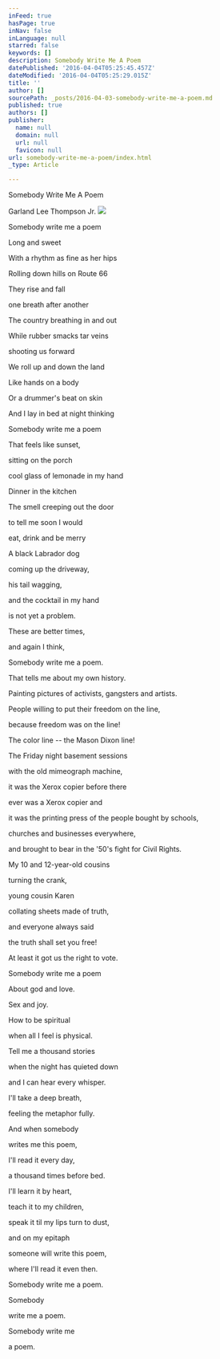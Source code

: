 ```yaml
---
inFeed: true
hasPage: true
inNav: false
inLanguage: null
starred: false
keywords: []
description: Somebody Write Me A Poem
datePublished: '2016-04-04T05:25:45.457Z'
dateModified: '2016-04-04T05:25:29.015Z'
title: ''
author: []
sourcePath: _posts/2016-04-03-somebody-write-me-a-poem.md
published: true
authors: []
publisher:
  name: null
  domain: null
  url: null
  favicon: null
url: somebody-write-me-a-poem/index.html
_type: Article

---
```

Somebody Write Me A Poem

Garland Lee Thompson Jr. ![](https://the-grid-user-content.s3-us-west-2.amazonaws.com/75e1c1b7-d33d-4131-83ea-e0bae090aaf3.jpg)

Somebody write me a poem

Long and sweet

With a rhythm as fine as her hips

Rolling down hills on Route 66

They rise and fall

one breath after another

The country breathing in and out

While rubber smacks tar veins

shooting us forward

We roll up and down the land

Like hands on a body

Or a drummer's beat on skin

And I lay in bed at night thinking

Somebody write me a poem

That feels like sunset,

sitting on the porch

cool glass of lemonade in my hand

Dinner in the kitchen

The smell creeping out the door

to tell me soon I would

eat, drink and be merry

A black Labrador dog

coming up the driveway,

his tail wagging,

and the cocktail in my hand

is not yet a problem.

These are better times,

and again I think,

Somebody write me a poem.

That tells me about my own history.

Painting pictures of activists, gangsters and artists.

People willing to put their freedom on the line,

because freedom was on the line!

The color line -- the Mason Dixon line!

The Friday night basement sessions

with the old mimeograph machine,

it was the Xerox copier before there

ever was a Xerox copier and

it was the printing press of the people bought by schools,

churches and businesses everywhere,

and brought to bear in the '50's fight for Civil Rights.

My 10 and 12-year-old cousins

turning the crank,

young cousin Karen

collating sheets made of truth,

and everyone always said

the truth shall set you free!

At least it got us the right to vote.

Somebody write me a poem

About god and love.

Sex and joy.

How to be spiritual

when all I feel is physical.

Tell me a thousand stories

when the night has quieted down

and I can hear every whisper.

I'll take a deep breath,

feeling the metaphor fully.

And when somebody 

writes me this poem,

I'll read it every day,

a thousand times before bed.

I'll learn it by heart,

teach it to my children,

speak it til my lips turn to dust,

and on my epitaph 

someone will write this poem,

where I'll read it even then.

Somebody write me a poem.

Somebody 

write me a poem.

Somebody write me

a poem.